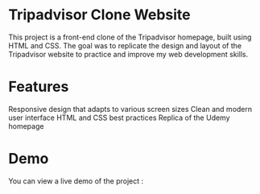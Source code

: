 # Tripadvisor Clone Website
This project is a front-end clone of the Tripadvisor homepage, built using HTML and CSS. The goal was to replicate the design and layout of the Tripadvisor website to practice and improve my web development skills.

# Features
Responsive design that adapts to various screen sizes
Clean and modern user interface
HTML and CSS best practices
Replica of the Udemy homepage

# Demo
You can view a live demo of the project :
